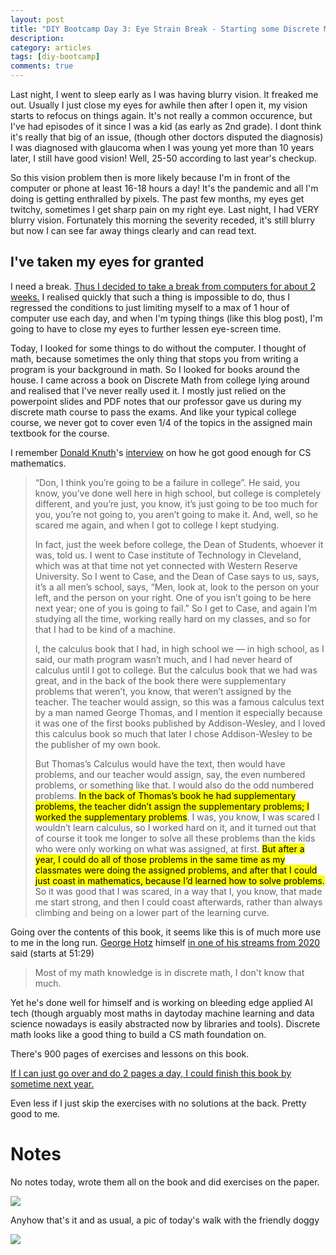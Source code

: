 ```yaml
---
layout: post
title: "DIY Bootcamp Day 3: Eye Strain Break - Starting some Discrete Maths"
description: 
category: articles
tags: [diy-bootcamp]
comments: true
---
```


Last night, I went to sleep early as I was having blurry vision. It freaked  me out. Usually I just close my eyes for awhile then after I open it, my vision starts to refocus on things again. It's not really a common occurence, but I've had episodes of it since I was a kid (as early as 2nd grade). I dont  think it's really that big of an issue, (though other doctors disputed the diagnosis) I was diagnosed with glaucoma when I was young yet more than 10 years later, I still have good vision! Well, 25-50 according to last year's checkup.

<!-- more -->

So this vision problem then is more likely because I'm in front of the computer or phone at least 16-18 hours a day! It's the pandemic and all I'm doing is getting enthralled by pixels. The past few months, my eyes get twitchy, sometimes I get sharp pain on my right eye. Last night, I had VERY blurry vision. Fortunately this morning the severity receded, it's still blurry but now I can see far away things clearly and can read text. 

## I've taken my eyes for granted

I need a break. <u>Thus I decided to take a break from computers for about 2 weeks.</u> I realised quickly that such a thing is impossible to do, thus I regressed the conditions to just limiting myself to a max of 1 hour of computer use each day, and when I'm typing things (like this blog post), I'm going to have to close my eyes to further lessen eye-screen time.

Today, I looked for some things to do without the computer. I thought of math, because sometimes the only thing that stops you from writing a program is your background in math. So I looked for books around the house. I came across a book on Discrete Math from college lying around and realised that I've never really used it. I mostly just relied on the powerpoint slides and PDF notes that our professor gave us during my discrete math course to pass the exams. And like your typical college course, we never got to cover even 1/4 of the topics in the assigned main textbook for the course.

I remember [Donald Knuth](https://en.wikipedia.org/wiki/Donald_Knuth)'s [interview](https://youtu.be/YjyaYCLJQXw) on how he got good enough for CS mathematics.


> “Don, I think you’re going to be a failure in college”. He said, you know, you’ve done well here in high school, but college is completely different, and you’re just, you know, it’s just going to be too much for you, you’re not going to, you aren’t going to make it. And, well, so he scared me again, and when I got to college I kept studying.
>
> In fact, just the week before college, the Dean of Students, whoever it was, told us. I went to Case institute of Technology in Cleveland, which was at that time not yet connected with Western Reserve University. So I went to Case, and the Dean of Case says to us, says, it’s a all men’s school, says, “Men, look at, look to the person on your left, and the person on your right. One of you isn’t going to be here next year; one of you is going to fail.” So I get to Case, and again I’m studying all the time, working really hard on my classes, and so for that I had to be kind of a machine.
>
> I, the calculus book that I had, in high school we — in high school, as I said, our math program wasn’t much, and I had never heard of calculus until I got to college. But the calculus book that we had was great, and in the back of the book there were supplementary problems that weren’t, you know, that weren’t assigned by the teacher. The teacher would assign, so this was a famous calculus text by a man named George Thomas, and I mention it especially because it was one of the first books published by Addison-Wesley, and I loved this calculus book so much that later I chose Addison-Wesley to be the publisher of my own book.
>
> But Thomas’s Calculus would have the text, then would have problems, and our teacher would assign, say, the even numbered problems, or something like that. I would also do the odd numbered problems. <mark>In the back of Thomas’s book he had supplementary problems, the teacher didn’t assign the supplementary problems; I worked the supplementary problems</mark>. I was, you know, I was scared I wouldn’t learn calculus, so I worked hard on it, and it turned out that of course it took me longer to solve all these problems than the kids who were only working on what was assigned, at first. <mark>But after a year, I could do all of those problems in the same time as my classmates were doing the assigned problems, and after that I could just coast in mathematics, because I’d learned how to solve problems.</mark> So it was good that I was scared, in a way that I, you know, that made me start strong, and then I could coast afterwards, rather than always climbing and being on a lower part of the learning curve.

Going over the contents of this book, it seems like this is of much more use to me in the long run. [George Hotz](https://en.wikipedia.org/wiki/George_Hotz) himself [in one of his streams from 2020](https://youtu.be/N2bXEUSAiTI) said (starts at 51:29) 

> Most of my math knowledge is in discrete math, I don't know that much.

Yet he's done well for himself and is working on bleeding edge applied AI tech (though arguably most maths in daytoday machine learning and data science nowadays is easily abstracted now by libraries and tools). Discrete math looks like a good thing to build a CS math foundation on.

There's 900 pages of exercises and lessons on this book. 

<u>If I can just go over and do 2 pages a day, I could finish this book by sometime next year.</u> 

Even less if I just skip the exercises with no solutions at the back. Pretty good to me.

# Notes

No notes today, wrote them all on the book and did exercises on the paper.

<img src="https://lh3.googleusercontent.com/pw/ACtC-3fEmL55fEe-lzXGVHyG2Ma__7QmG3cR4lLzS8OI-9fWFTZozs6mLbXGR5JbKgHfl4SQvgyd7PfC1hSpwkI-7mRT69OCD9QvcMNmBAMISb0KGfFHvR5T7nmR3sFXsjdWUN6ub1_JZf58Ni6zS0vRwrhC=w1856-h1392-no?authuser=0">

Anyhow that's it and as usual, a pic of today's walk with the friendly doggy

<img src="https://lh3.googleusercontent.com/4vw0_DKxqzJOpAlxMh1oQPAoFD_QC5vpX73yoMiuxgPA6rittsWDIQryVu7W4QPlL7ZE0rl3PFFzhkBz4xOTozYNJ0x60sO41pPICtK4zZ0gJHGWD3epB0r0cukKR21jgRYyL_r55AugQhdTUSxMe-KlzZzJclsVX_-6XF1buSuxIpywF1SMOa3lbMrrUsvqFwox7s2LBdbd0wDgRIndFptM0a_3S-sB83sVWf82gSlSeYNNZ55w69EO7Nun2f2iSPBLBT2a0UH8upog1AKMukSqyom8yLlxnWRZq6jvkAR3Qnn-jjKhmhdgFo6iLIu3ImwXWg07CM5LCHUFAmJ525QZ9ZsbhkmWbxIW6qQFhEGGPxctBs-vPn8apdWdoK7JPVHhnIZHl11S0-U3C0mg0lZXTl8RKae53fJH9ICWPqkEGwJVRSZt6Dv1bLIZZ9ei_IRccXfrSdm8ynKNNRjaHTR3bvA_GUXdngVpav41jMBxGPW7qLyGg76_iDtTLpkf5sfHeIZX0xOhzOr0mnSgkXQsMMvpSP5QDJxKx47ciQbXZKHCztZfE6VtjbCK4zYwwuBaze8fZJLZA5byCHxzS3c9q4yrZllzX__RKQvGSGTT6d3mNAVSxrdseAywiYkDcwmpESa3XrArwm_-3G_rqPw5yV4As5l7TfqS8JoORkl9zyyXmHE6q76H_ezv6HOQkR3_UegWOiL1Y9YE5W2qjK_Q=w1856-h1392-no?authuser=0">
